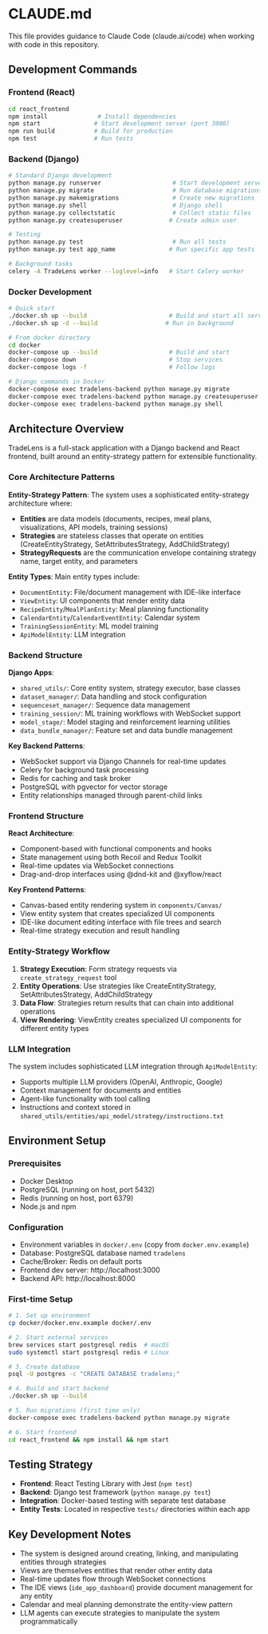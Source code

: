 # CLAUDE.md

This file provides guidance to Claude Code (claude.ai/code) when working with code in this repository.

## Development Commands

### Frontend (React)
```bash
cd react_frontend
npm install              # Install dependencies
npm start               # Start development server (port 3000)
npm run build           # Build for production
npm test                # Run tests
```

### Backend (Django)
```bash
# Standard Django development
python manage.py runserver                    # Start development server (port 8000)
python manage.py migrate                      # Run database migrations  
python manage.py makemigrations               # Create new migrations
python manage.py shell                        # Django shell
python manage.py collectstatic                # Collect static files
python manage.py createsuperuser             # Create admin user

# Testing
python manage.py test                         # Run all tests
python manage.py test app_name               # Run specific app tests

# Background tasks
celery -A TradeLens worker --loglevel=info   # Start Celery worker
```

### Docker Development
```bash
# Quick start
./docker.sh up --build                       # Build and start all services
./docker.sh up -d --build                   # Run in background

# From docker directory
cd docker
docker-compose up --build                    # Build and start
docker-compose down                          # Stop services
docker-compose logs -f                       # Follow logs

# Django commands in Docker
docker-compose exec tradelens-backend python manage.py migrate
docker-compose exec tradelens-backend python manage.py createsuperuser
docker-compose exec tradelens-backend python manage.py shell
```

## Architecture Overview

TradeLens is a full-stack application with a Django backend and React frontend, built around an entity-strategy pattern for extensible functionality.

### Core Architecture Patterns

**Entity-Strategy Pattern**: The system uses a sophisticated entity-strategy architecture where:
- **Entities** are data models (documents, recipes, meal plans, visualizations, API models, training sessions)
- **Strategies** are stateless classes that operate on entities (CreateEntityStrategy, SetAttributesStrategy, AddChildStrategy)
- **StrategyRequests** are the communication envelope containing strategy name, target entity, and parameters

**Entity Types**: Main entity types include:
- `DocumentEntity`: File/document management with IDE-like interface
- `ViewEntity`: UI components that render entity data
- `RecipeEntity`/`MealPlanEntity`: Meal planning functionality
- `CalendarEntity`/`CalendarEventEntity`: Calendar system
- `TrainingSessionEntity`: ML model training
- `ApiModelEntity`: LLM integration

### Backend Structure

**Django Apps**:
- `shared_utils/`: Core entity system, strategy executor, base classes
- `dataset_manager/`: Data handling and stock configuration
- `sequenceset_manager/`: Sequence data management
- `training_session/`: ML training workflows with WebSocket support
- `model_stage/`: Model staging and reinforcement learning utilities
- `data_bundle_manager/`: Feature set and data bundle management

**Key Backend Patterns**:
- WebSocket support via Django Channels for real-time updates
- Celery for background task processing
- Redis for caching and task broker
- PostgreSQL with pgvector for vector storage
- Entity relationships managed through parent-child links

### Frontend Structure

**React Architecture**:
- Component-based with functional components and hooks
- State management using both Recoil and Redux Toolkit
- Real-time updates via WebSocket connections
- Drag-and-drop interfaces using @dnd-kit and @xyflow/react

**Key Frontend Patterns**:
- Canvas-based entity rendering system in `components/Canvas/`
- View entity system that creates specialized UI components
- IDE-like document editing interface with file trees and search
- Real-time strategy execution and result handling

### Entity-Strategy Workflow

1. **Strategy Execution**: Form strategy requests via `create_strategy_request` tool
2. **Entity Operations**: Use strategies like CreateEntityStrategy, SetAttributesStrategy, AddChildStrategy
3. **Data Flow**: Strategies return results that can chain into additional operations
4. **View Rendering**: ViewEntity creates specialized UI components for different entity types

### LLM Integration

The system includes sophisticated LLM integration through `ApiModelEntity`:
- Supports multiple LLM providers (OpenAI, Anthropic, Google)
- Context management for documents and entities
- Agent-like functionality with tool calling
- Instructions and context stored in `shared_utils/entities/api_model/strategy/instructions.txt`

## Environment Setup

### Prerequisites
- Docker Desktop
- PostgreSQL (running on host, port 5432)
- Redis (running on host, port 6379)
- Node.js and npm

### Configuration
- Environment variables in `docker/.env` (copy from `docker.env.example`)
- Database: PostgreSQL database named `tradelens`
- Cache/Broker: Redis on default ports
- Frontend dev server: http://localhost:3000
- Backend API: http://localhost:8000

### First-time Setup
```bash
# 1. Set up environment
cp docker/docker.env.example docker/.env

# 2. Start external services  
brew services start postgresql redis  # macOS
sudo systemctl start postgresql redis # Linux

# 3. Create database
psql -U postgres -c "CREATE DATABASE tradelens;"

# 4. Build and start backend
./docker.sh up --build

# 5. Run migrations (first time only)
docker-compose exec tradelens-backend python manage.py migrate

# 6. Start frontend
cd react_frontend && npm install && npm start
```

## Testing Strategy

- **Frontend**: React Testing Library with Jest (`npm test`)
- **Backend**: Django test framework (`python manage.py test`)
- **Integration**: Docker-based testing with separate test database
- **Entity Tests**: Located in respective `tests/` directories within each app

## Key Development Notes

- The system is designed around creating, linking, and manipulating entities through strategies
- Views are themselves entities that render other entity data
- Real-time updates flow through WebSocket connections
- The IDE views (`ide_app_dashboard`) provide document management for any entity
- Calendar and meal planning demonstrate the entity-view pattern
- LLM agents can execute strategies to manipulate the system programmatically
